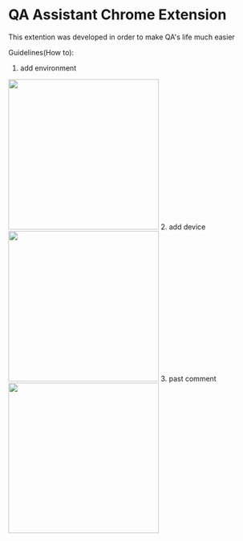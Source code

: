 # QA Assistant Chrome Extension
This extention was developed in order to make QA's life much easier 

Guidelines(How to): 
1. add environment
<img src="https://media.giphy.com/media/pPcJebnu9Fo8Qwsla4/giphy.gif" width="300" height="300" />
2. add device
<img src="https://media.giphy.com/media/oNFG3gfqQ87YANSJMp/giphy.gif" width="300" height="300" />
3. past comment
<img src="https://media.giphy.com/media/28cXgAM5zz9zErFu4c/giphy.gif" width="300" height="300" />



